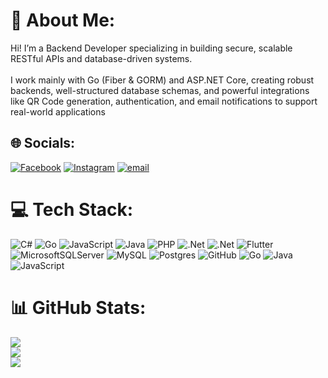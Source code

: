 # 💫 About Me:
Hi! I’m a Backend Developer specializing in building secure, scalable RESTful APIs and database-driven systems.<br><br>I work mainly with Go (Fiber & GORM) and ASP.NET Core, creating robust backends, well-structured database schemas, and powerful integrations like QR Code generation, authentication, and email notifications to support real-world applications


## 🌐 Socials:
[![Facebook](https://img.shields.io/badge/Facebook-%231877F2.svg?logo=Facebook&logoColor=white)](https://facebook.com/shanmichael.pabustan) [![Instagram](https://img.shields.io/badge/Instagram-%23E4405F.svg?logo=Instagram&logoColor=white)](https://instagram.com/ankel_bugs) [![email](https://img.shields.io/badge/Email-D14836?logo=gmail&logoColor=white)](mailto:shanpabustan66@gmail.com) 

# 💻 Tech Stack:
![C#](https://img.shields.io/badge/c%23-%23239120.svg?style=flat-square&logo=csharp&logoColor=white) ![Go](https://img.shields.io/badge/go-%2300ADD8.svg?style=flat-square&logo=go&logoColor=white) ![JavaScript](https://img.shields.io/badge/javascript-%23323330.svg?style=flat-square&logo=javascript&logoColor=%23F7DF1E) ![Java](https://img.shields.io/badge/java-%23ED8B00.svg?style=flat-square&logo=openjdk&logoColor=white) ![PHP](https://img.shields.io/badge/php-%23777BB4.svg?style=flat-square&logo=php&logoColor=white) ![.Net](https://img.shields.io/badge/.NET-5C2D91?style=flat-square&logo=.net&logoColor=white) ![.Net](https://img.shields.io/badge/.NET-5C2D91?style=flat-square&logo=.net&logoColor=white) ![Flutter](https://img.shields.io/badge/Flutter-%2302569B.svg?style=flat-square&logo=Flutter&logoColor=white) ![MicrosoftSQLServer](https://img.shields.io/badge/Microsoft%20SQL%20Server-CC2927?style=flat-square&logo=microsoft%20sql%20server&logoColor=white) ![MySQL](https://img.shields.io/badge/mysql-4479A1.svg?style=flat-square&logo=mysql&logoColor=white) ![Postgres](https://img.shields.io/badge/postgres-%23316192.svg?style=flat-square&logo=postgresql&logoColor=white) ![GitHub](https://img.shields.io/badge/github-%23121011.svg?style=flat-square&logo=github&logoColor=white) ![Go](https://img.shields.io/badge/go-%2300ADD8.svg?style=flat-square&logo=go&logoColor=white) ![Java](https://img.shields.io/badge/java-%23ED8B00.svg?style=flat-square&logo=openjdk&logoColor=white) ![JavaScript](https://img.shields.io/badge/javascript-%23323330.svg?style=flat-square&logo=javascript&logoColor=%23F7DF1E)
# 📊 GitHub Stats:
![](https://github-readme-stats.vercel.app/api?username=shanpabustan&theme=dark&hide_border=false&include_all_commits=false&count_private=false)<br/>
![](https://nirzak-streak-stats.vercel.app/?user=shanpabustan&theme=dark&hide_border=false)<br/>
![](https://github-readme-stats.vercel.app/api/top-langs/?username=shanpabustan&theme=dark&hide_border=false&include_all_commits=false&count_private=false&layout=compact)

<!-- Proudly created with GPRM ( https://gprm.itsvg.in ) -->
